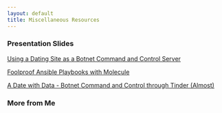 ```yaml
---
layout: default
title: Miscellaneous Resources
---
```


### Presentation Slides

[Using a Dating Site as a Botnet Command and Control Server](/res/slides/Dating%20Site%20Botnet%20Command%20and%20Control.pdf)

[Foolproof Ansible Playbooks with Molecule](/res/slides/Foolproof%20Ansible%20Playbooks%20with%20Molecule.pdf)

[A Date with Data - Botnet Command and Control through Tinder (Almost)](/res/slides/Tinder%20C2.pdf)

### More from Me
